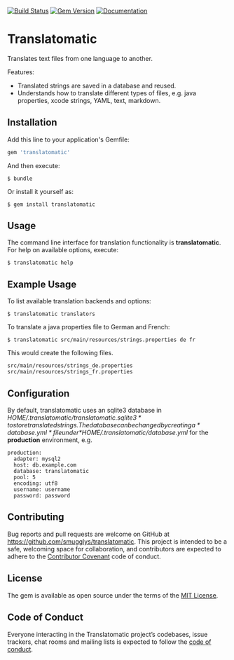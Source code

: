 [![Build Status](https://travis-ci.org/smugglys/translatomatic.svg?branch=master)](https://travis-ci.org/smugglys/translatomatic)
[![Gem Version](https://badge.fury.io/rb/translatomatic.svg)](https://badge.fury.io/rb/translatomatic)
[![Documentation](http://img.shields.io/badge/yard-docs-blue.svg)](http://www.rubydoc.info/gems/translatomatic)

# Translatomatic

Translates text files from one language to another.

Features:
- Translated strings are saved in a database and reused.
- Understands how to translate different types of files, e.g. java properties, xcode strings, YAML, text, markdown.

## Installation

Add this line to your application's Gemfile:

```ruby
gem 'translatomatic'
```

And then execute:

    $ bundle

Or install it yourself as:

    $ gem install translatomatic

## Usage

The command line interface for translation functionality is **translatomatic**. For help on available options, execute:

    $ translatomatic help

## Example Usage

To list available translation backends and options:

    $ translatomatic translators

To translate a java properties file to German and French:

    $ translatomatic src/main/resources/strings.properties de fr

This would create the following files.

    src/main/resources/strings_de.properties
    src/main/resources/strings_fr.properties

## Configuration

By default, translatomatic uses an sqlite3 database in *$HOME/.translatomatic/translatomatic.sqlite3* to store translated strings.
The database can be changed by creating a *database.yml* file under *$HOME/.translatomatic/database.yml* for the **production** environment, e.g.

    production:
      adapter: mysql2
      host: db.example.com
      database: translatomatic
      pool: 5
      encoding: utf8
      username: username
      password: password

## Contributing

Bug reports and pull requests are welcome on GitHub at https://github.com/smugglys/translatomatic. This project is intended to be a safe, welcoming space for collaboration, and contributors are expected to adhere to the [Contributor Covenant](http://contributor-covenant.org) code of conduct.

## License

The gem is available as open source under the terms of the [MIT License](https://opensource.org/licenses/MIT).

## Code of Conduct

Everyone interacting in the Translatomatic project’s codebases, issue trackers, chat rooms and mailing lists is expected to follow the [code of conduct](https://github.com/smugglys/translatomatic/blob/master/CODE_OF_CONDUCT.md).
